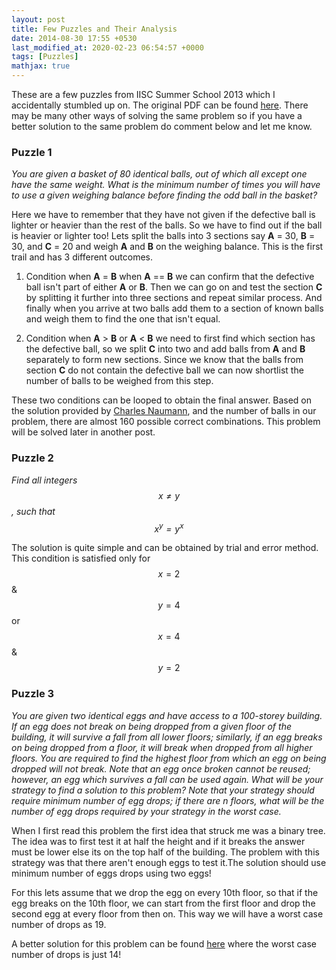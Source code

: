 ```yaml
---
layout: post
title: Few Puzzles and Their Analysis
date: 2014-08-30 17:55 +0530
last_modified_at: 2020-02-23 06:54:57 +0000
tags: [Puzzles]
mathjax: true
---
```


These are a few puzzles from IISC Summer School 2013 which I
accidentally stumbled up on. The original PDF can be found
[here](http://events.csa.iisc.ernet.in/summerschool2013/slides/problem-sheet.pdf "problem sheet").
There may be many other ways of solving the same problem so if you have
a better solution to the same problem do comment below and let me know.

<!-- more -->

### Puzzle 1
*You are given a basket of 80 identical balls, out of which all except
one have the same weight. What is the minimum number of times you will
have to use a given weighing balance before finding the odd ball in
the basket?*

Here we have to remember that they have not given if the defective ball
is lighter or heavier than the rest of the balls. So we have to find out
if the ball is heavier or lighter too! Lets split the balls into 3
sections say **A** = 30, **B** = 30, and **C** = 20 and weigh **A** and
**B** on the weighing balance. This is the first trail and has 3
different outcomes.

1.  Condition when **A** = **B** when **A** == **B** we can confirm that
    the defective ball isn't part of either **A** or **B**. Then we can
    go on and test the section **C** by splitting it further into three
    sections and repeat similar process. And finally when you arrive at
    two balls add them to a section of known balls and weigh them to
    find the one that isn't equal.

2.  Condition when **A** \> **B** or **A** \< **B** we need to first
    find which section has the defective ball, so we split **C** into
    two and add balls from **A** and **B** separately to form new
    sections. Since we know that the balls from section **C** do not
    contain the defective ball we can now shortlist the number of balls
    to be weighed from this step.

These two conditions can be looped to obtain the final answer. Based on
the solution provided by [Charles
Naumann](http://www.mathsisfun.com/puzzles/weighing-pool-balls-solution.html "Math is Fun"),
and the number of balls in our problem, there are almost 160 possible
correct combinations. This problem will be solved later in another post.

### Puzzle 2
*Find all integers $$x \neq y$$, such that $$x^y = y^x$$*

The solution is quite simple and can be obtained by trial and error
method. This condition is satisfied only for $$x = 2$$ & $$y = 4$$ or 
$$x = 4$$ & $$y = 2$$

### Puzzle 3
*You are given two identical eggs and have access to a 100-storey
building. If an egg does not break on being dropped from a given floor
of the building, it will survive a fall from all lower floors;
similarly, if an egg breaks on being dropped from a floor, it will
break when dropped from all higher floors. You are required to find
the highest floor from which an egg on being dropped will not break.
Note that an egg once broken cannot be reused; however, an egg which
survives a fall can be used again. What will be your strategy to find
a solution to this problem? Note that your strategy should require
minimum number of egg drops; if there are n floors, what will be the
number of egg drops required by your strategy in the worst case.*

When I first read this problem the first idea that struck me was a
binary tree. The idea was to first test it at half the height and if it
breaks the answer must be lower else its on the top half of the
building. The problem with this strategy was that there aren't enough
eggs to test it.The solution should use minimum number of eggs drops
using two eggs!

For this lets assume that we drop the egg on every 10th floor, so that
if the egg breaks on the 10th floor, we can start from the first floor
and drop the second egg at every floor from then on. This way we will
have a worst case number of drops as 19.

A better solution for this problem can be found
[here](http://datagenetics.com/blog/july22012/index.html "The Two Egg Problem")
where the worst case number of drops is just 14!
